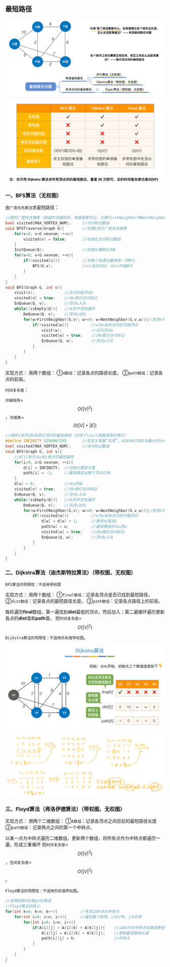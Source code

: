 ## 最短路径

![1638172106501](images/1638172106501.png)

![1638178148141](images/1638178148141.png)

### 一、BFS算法（无权图）

由`广度优先算法`求最短路径：

```c
//图的广度优先搜索（用图的邻接矩阵、领接表都可以，只是FirstNeighbor和NextNeighbor函数实现不一样）
bool visited[MAX_VERTEX_NUM];     //访问标记数组
void BFSTraverse(Graph G){        //对图G进行广度优先搜索
    for(v=0; v<G.vexnum; ++v){
        visited[v] = false;       //初始化访问标记数组
    }
    InitQueue(Q);                 //初始化辅助队列Q
    for(v=0; v<G.vexnum; ++v){
        if(!visited[v]){          //对每个连通分量调用一次BFS
            BFS(G,v);             //vi没访问过，从vi开始BFS
        }
    }
}
void BFS(Graph G, int v){
	visit(v);             //访问初始顶点v
    visited[v] = true;    //对v做已访问标记
    EnQueue(Q, v);        //顶点v入队
    while(!isEmpty(Q)){   //队列不空则循环
        DeQueue(Q, v);    //顶点v出队
        for(w=FirstNeighbor(G,v); w>=0; w=NextNeighbor(G,v,w)){//检测v所有的邻接顶点
            if(!visited[w]){          //w为v尚未访问的邻接顶点
				visit(w);             //访问顶点w
    			visited[w] = true;    //对w做已访问标记
                EnQueue(Q, w);        //顶点w入队
            }
        }
    }
}
```

实现方式：
用两个数组：
①`d数组`：记录各点的路径长度。
②`path数组`：记录各点的前驱。

`时间复杂度`：

`邻接矩阵`=$$O(|V|^2)$$，`邻接表`=$$O(|V|+|E|)$$

```c
//用BFS求顶点U到其它顶点的最短路径（只改了visit函数调用的两行）
#define INFINITY 4294967295       //宏定义常量“无穷”，4294967295为最大的int值
bool visited[MAX_VERTEX_NUM];     //访问标记数组
void BFS(Graph G, int v){
	//d[i]表示从u到i结点的最短路径
    for(i=0; i<G.vexnum; ++i){
        d[i] = INFINITY;  //初始化路径长度
        path[i] = -1;     //最短路径从哪个顶点过来
    }
    d[u] = 0;             //从u开始
    visited[v] = true;    //对v做已访问标记
    EnQueue(Q, v);        //顶点v入队
    while(!isEmpty(Q)){   //队列不空则循环
        DeQueue(Q, v);    //顶点v出队
        for(w=FirstNeighbor(G,v); w>=0; w=NextNeighbor(G,v,w)){//检测v所有的邻接顶点
            if(!visited[w]){          //w为v尚未访问的邻接顶点
				d[w] = d[u] + 1;      //路径长度加1
                path[w] = u;          //最短路径应从u到w
    			visited[w] = true;    //对w做已访问标记
                EnQueue(Q, w);        //顶点w入队
            }
        }
    }
}
```

### 二、Dijkstra算法（迪杰斯特拉算法）（带权图、无权图）

`BFS算法的局限性：不适用带权图`

实现方式：
用两个数组：
①`final数组`：记录各顶点是否已找到最短路径。
②`dist数组`：记录各点的最短路径长度。
③`path数组`：记录各点路径上的前驱。

每轮遍历**final**数组，第一遍找到**dist**最低的顶点，然后加入；第二遍循环遍历更新各点的**dist**值和**path**值。
则`时间复杂度`=$$O(|V|^2)$$

`Dijkstra算法的局限性：不适用负权值带权图`。

![1638175026752](images/1638175026752.png)

![1638175026747](images/1638175026747.png)

### 三、Floyd算法（弗洛伊德算法）（带权图、无权图）

实现方式：
用两个二维数组：
①`A数组`：记录各顶点之间目前的最短路径长度
②`path数组`：记录两点之间的第一个中转点。

以某一点为中转点遍历二维数组，更新两个数组，将所有点作为中转点都遍历一遍，形成三重循环
则`时间复杂度`=$$O(|V|^3)$$，`空间复杂度`=$$O(|V|^2)$$。

`Floyd算法的局限性：不适用负权值带权图`。

```c
//省略初始化A和path数组
//Floyd算法的核心
for(int k=0; k<n; k++){          //考虑以Vk作为中转点
    for(int i=0; i<n; i++){      //遍历整个矩阵，i为行号，j为列号
    	for(int i=0; i<n; i++){
        	if(A[i][j] > A[i][k] + A[k][j]){    //以Vk作为中转点的路径更短
                A[i][j] = A[i][k] + A[k][j];    //更新最短路径长度
                path[i][j] = k;                 //中转点
            }
    	} 
    }
}
```

